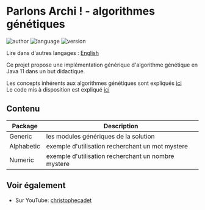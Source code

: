# Parlons Archi ! - algorithmes génétiques
![author](https://img.shields.io/badge/author-Parlons%20Archi%20!-green)
![language](https://img.shields.io/badge/langage-Java%2011-blue)
![version](https://img.shields.io/badge/version-1.0-blue)


Lire dans d'autres langages : [English](README.md)

Ce projet propose une implémentation générique d'algorithme génétique en Java 11 dans un but didactique.

Les concepts inhérents aux algorithmes génétiques sont expliqués [ici](https://www.youtube.com/watch?v=yN4_uylPGu8)       
Le code mis à disposition est expliqué [ici](https://www.youtube.com/watch?v=oft-Xnr9Xp0)

## Contenu

|Package|Description|
| --- | --- |
|Generic|les modules génériques de la solution|
|Alphabetic|exemple d'utilisation recherchant un mot mystere|
|Numeric|exemple d'utilisation recherchant un nombre mystere|

## Voir également

 - Sur YouTube: [christophecadet](https://www.youtube.com/@christophecadet)
